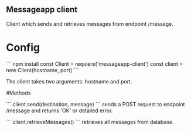 ## Messageapp client

Client which sends and retrieves messages from endpoint /message.

# Config

´´´
npm install
const Client = requiere('messageapp-client')
const client = new Client(hostname, port)
´´´

The client takes two arguments: hostname and port.

#Methods

´´´ client.send(destination, message) ´´´ sends a POST request to endpoint /message and returns 'OK' or detailed error.

´´´ client.retrieveMessages() ´´´ retrieves all messages from database.

